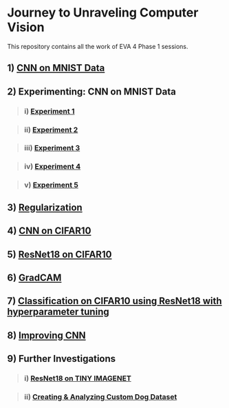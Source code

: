 # Journey to Unraveling Computer Vision

This repository contains all the work of EVA 4 Phase 1 sessions.

## 1) [CNN on MNIST Data](https://garima-mahato.github.io/EVA4/S4)

## 2) Experimenting: CNN on MNIST Data

> ### i) [Experiment 1](https://garima-mahato.github.io/EVA4/S5/File1)

> ### ii) [Experiment 2](https://garima-mahato.github.io/EVA4/S5/File2)

> ### iii) [Experiment 3](https://garima-mahato.github.io/EVA4/S5/File3)

> ### iv) [Experiment 4](https://garima-mahato.github.io/EVA4/S5/File4)

> ### v) [Experiment 5](https://garima-mahato.github.io/EVA4/S5/File5)

## 3) [Regularization](https://garima-mahato.github.io/EVA4/S6)

## 4) [CNN on CIFAR10](https://garima-mahato.github.io/EVA4/S7)

## 5) [ResNet18 on CIFAR10](https://garima-mahato.github.io/EVA4/S8)

## 6) [GradCAM](https://garima-mahato.github.io/EVA4/S9)

## 7) [Classification on CIFAR10 using ResNet18 with hyperparameter tuning](https://garima-mahato.github.io/EVA4/S10)

## 8) [Improving CNN](https://garima-mahato.github.io/EVA4/S11)

## 9) Further Investigations

> ### i) [ResNet18 on TINY IMAGENET](https://garima-mahato.github.io/EVA4/S12/AssignmentA/EVA4_Session12_AssignmentA.ipynb)

> ### ii) [Creating & Analyzing Custom Dog Dataset](https://garima-mahato.github.io/EVA4/S12/AssignmentB/EVA4_Session12_AssignmentB.ipynb)
